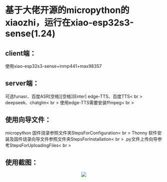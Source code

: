 # 基于大佬开源的micropython的xiaozhi，运行在xiao-esp32s3-sense(1.24)

## client端：
  使用xiao-esp32s3-sense+inmp441+max98357

## server端：
  可选funasr、百度ASR[空格][空格][Enter]
  edge-TTS、百度TTS< br >
  deepseek、chatglm< br >
  使用edge-TTS需要安装ffmpeg< br >

## 使用向导文件：
  micropython 固件烧录参照文件夹StepsForConfiguration< br >
  Thonny 软件安装及固件烧录向导文件参照文件夹StepsForInstallation< br >
  .py文件上传向导参考StepsForUploadingFiles< br >

## 使用截图：
<div align="center">
  <img src="https://github.com/zhou19830318/xiaozhi_micropython/blob/main/xiaozhi%20_AI.png">
</div>
